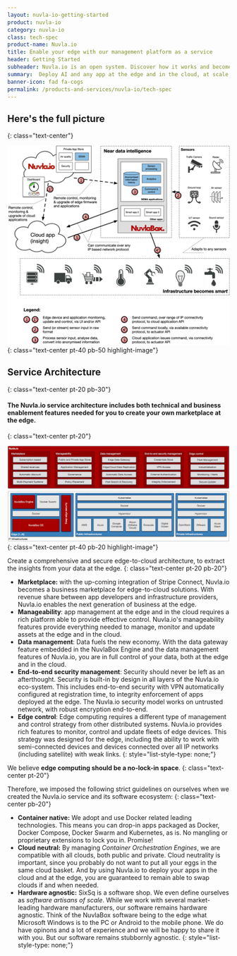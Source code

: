 ```yaml
---
layout: nuvla-io-getting-started
product: nuvla-io
category: nuvla-io
class: tech-spec
product-name: Nuvla.io
title: Enable your edge with our management platform as a service
header: Getting Started
subheader: Nuvla.io is an open system. Discover how it works and become an expert.
summary:  Deploy AI and any app at the edge and in the cloud, at scale.
banner-icon: fad fa-cogs
permalink: /products-and-services/nuvla-io/tech-spec
---
```


## Here's the full picture
{: class="text-center"}

![Nuvla.io Detailed](/img/content/diagrams/nuvla-io-detailed.png "Nuvla.io Detailed")
{: class="text-center pt-40 pb-50 highlight-image"}

## Service Architecture
{: class="text-center pt-20 pb-30"}

#### The Nuvla.io service architecture includes both technical and business enablement features needed for you to create your own marketplace at the edge.
{: class="text-center pt-20"}

![Nuvla.io Detailed](/img/content/diagrams/nuvla-io-service-architecture.png "Nuvla.io Service Architecture and Security")
{: class="text-center pt-40 pb-20 highlight-image"}

Create a comprehensive and secure edge-to-cloud architecture, to extract the insights from your data at the edge.
{: class="text-center pt-20 pb-20"}

* <i class="fad fa-check"></i> **Marketplace:** with the up-coming integration of Stripe Connect, Nuvla.io becomes a business marketplace for edge-to-cloud solutions. With revenue share between app developers and infrastructure providers, Nuvla.io enables the next generation of business at the edge.
* <i class="fad fa-check"></i> **Manageability**: app management at the edge and in the cloud requires a rich platform able to provide effective control. Nuvla.io's manageability features provide everything needed to manage, monitor and update assets at the edge and in the cloud.
* <i class="fad fa-check"></i> **Data management**: Data fuels the new economy. With the data gateway feature embedded in the NuvlaBox Engine and the data management features of Nuvla.io, you are in full control of your data, both at the edge and in the cloud.
* <i class="fad fa-check"></i> **End-to-end security management**: Security should never be left as an afterthought. Security is built-in by design in all layers of the Nuvla.io eco-system. This includes end-to-end security with VPN automatically configured at registration time, to integrity enforcement of apps deployed at the edge. The Nuvla.io security model works on untrusted network, with robust encryption end-to-end.
* <i class="fad fa-check"></i> **Edge control**: Edge computing requires a different type of management and control strategy from other distributed systems. Nuvla.io provides rich features to monitor, control and update fleets of edge devices. This strategy was designed for the edge, including the ability to work with semi-connected devices and devices connected over all IP networks (including satellite) with weak links.
{: style="list-style-type: none;"}

We believe **edge computing should be a no-lock-in space**.
{: class="text-center pt-20"}

Therefore, we imposed the following strict guidelines on ourselves when we created the Nuvla.io service and its software ecosystem:
{: class="text-center pb-20"}

* <i class="fad fa-check"></i> **Container native:** We adopt and use Docker related leading technologies. This means you can drop-in apps packaged as Docker, Docker Compose, Docker Swarm and Kubernetes, as is. No mangling or proprietary extensions to lock you in. Promise!
* <i class="fad fa-check"></i> **Cloud neutral:** By managing *Container Orchestration Engines*, we are compatible with all clouds, both public and private. Cloud neutrality is important, since you probably do not want to put all your eggs in the same cloud basket. And by using Nuvla.io to deploy your apps in the cloud and at the edge, you are guaranteed to remain able to swap clouds if and when needed.
* <i class="fad fa-check"></i> **Hardware agnostic:** SixSq is a software shop. We even define ourselves as *software artisans of scale*. While we work with several market-leading hardware manufacturers, our software remains hardware agnostic. Think of the NuvlaBox software being to the edge what Microsoft Windows is to the PC or Android to the mobile phone. We do have opinons and a lot of experience and we will be happy to share it with you. But our software remains stubbornly agnostic.
{: style="list-style-type: none;"}
